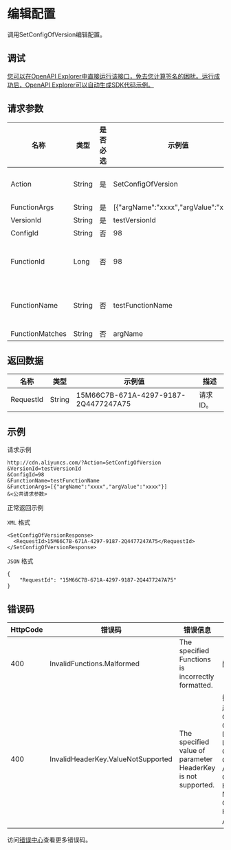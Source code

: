 # 编辑配置

调用SetConfigOfVersion编辑配置。

## 调试

[您可以在OpenAPI Explorer中直接运行该接口，免去您计算签名的困扰。运行成功后，OpenAPI Explorer可以自动生成SDK代码示例。](https://api.aliyun.com/#product=Cdn&api=SetConfigOfVersion&type=RPC&version=2018-05-10)

## 请求参数

|名称|类型|是否必选|示例值|描述|
|--|--|----|---|--|
|Action|String|是|SetConfigOfVersion|操作接口名，系统规定参数，取值：**SetConfigOfVersion**。 |
|FunctionArgs|String|是|\[\{"argName":"xxxx","argValue":"xxxx"\}\]|功能列表的参数。 |
|VersionId|String|是|testVersionId|版本的ID。 |
|ConfigId|String|否|98|配置文件的ID。 |
|FunctionId|Long|否|98|功能列表的Id ，FunctionId和FunctionName选填一个。 |
|FunctionName|String|否|testFunctionName|功能列表的名称，FunctionId和FunctionName选填一个。 |
|FunctionMatches|String|否|argName|功能匹配。 |

## 返回数据

|名称|类型|示例值|描述|
|--|--|---|--|
|RequestId|String|15M66C7B-671A-4297-9187-2Q4477247A75|请求ID。 |

## 示例

请求示例

```
http://cdn.aliyuncs.com/?Action=SetConfigOfVersion
&VersionId=testVersionId
&ConfigId=98
&FunctionName=testFunctionName
&FunctionArgs=[{"argName":"xxxx","argValue":"xxxx"}]
&<公共请求参数>
```

正常返回示例

`XML` 格式

```
<SetConfigOfVersionResponse>
  <RequestId>15M66C7B-671A-4297-9187-2Q4477247A75</RequestId>
</SetConfigOfVersionResponse>
```

`JSON` 格式

```
{
    "RequestId": "15M66C7B-671A-4297-9187-2Q4477247A75"
}
```

## 错误码

|HttpCode|错误码|错误信息|描述|
|--------|---|----|--|
|400|InvalidFunctions.Malformed|The specified Functions is incorrectly formatted.|配置格式错误。|
|400|InvalidHeaderKey.ValueNotSupported|The specified value of parameter HeaderKey is not supported.|指定的HTTP头参数不合法，超出可选范围。取值：Content-Type,Cache-Control,Content-Disposition,Content-Language,Expires,Access-Control-Allow-Origin,Access-Control-Allow-Methods,Access-Control-Allow-Headers,Access-Control-Max-Age,Access-Control-Expose-Headers,Access-Control-Allow-Credentials。|

访问[错误中心](https://error-center.aliyun.com/status/product/Cdn)查看更多错误码。

